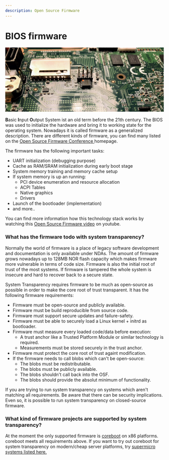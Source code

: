 ```yaml
---
description: Open Source Firmware
---
```


# BIOS firmware

![SPI NOR flash with BIOS firmware](../../.gitbook/assets/img_0655.jpg)

**B**asic **I**nput **O**utput System ist an old term before the 21th century. The BIOS was used to initialize the hardware and bring it to working state for the operating system. Nowadays it is called firmware as a generalized description. There are different kinds of firmware, you can find many listed on the [Open Source Firmware Conference ](https://www.osfc.io)homepage.

The firmware has the following important tasks:

* UART initialization \(debugging purpose\)
* Cache as RAM/SRAM initialization during early boot stage
* System memory training and memory cache setup
* If system memory is up an running:
  * PCI device enumeration and resource allocation
  * ACPI Tables
  * Native graphics
  * Drivers
* Launch of the bootloader \(implementation\)
* and more..

You can find more information how this technology stack works by watching this [Open Source Firmware video](https://www.youtube.com/watch?v=xfqKm190dbU) on youtube.

### What has the firmware todo with system transparency?

Normally the world of firmware is a place of legacy software development and documentation is only available under NDAs. The amount of firmware grows nowadays up to 128MB NOR flash capacity which makes firmware more vulnerable in terms of code size. Firmware is also the initial root of trust of the most systems. If firmware is tampered the whole system is insecure and hard to recover back to a secure state.

System Transparency requires firmware to be much as open-source as possible in order to make the core root of trust transparent. It has the following firmware requirements:

* Firmware must be open-source and publicly available.
* Firmware must be build reproducible from source code.
* Firmware must support secure updates and failure-safety.
* Firmware must be able to securely load a Linux kernel + initrd as bootloader.
* Firmware must measure every loaded code/data before execution:
  * A trust anchor like a Trusted Platform Module or similar technology is required.
  * Measurements must be stored securely in the trust anchor.
* Firmware must protect the core root of trust againt modification.
* If the firmware needs to call blobs which can't be open-source:
  * The blobs must be redistributable.
  * The blobs must be publicly available.
  * The blobs shouldn't call back into the OSF.
  * The blobs should provide the absolut minimum of functionality.

If you are trying to run system transparency on systems which aren't matching all requirements. Be aware that there can be security implications. Even so, it is possible to run system transparency on closed-source firmware.

### What kind of firmware projects are supported by system transparency?

At the moment the only supported firmware is [coreboot](https://www.coreboot.org) on x86 platforms. coreboot meets all requirements above. If you want to try out coreboot for system transparency on modern/cheap server platforms, try [supermicro systems listed here.](https://doc.coreboot.org/mainboard/supermicro/x11-lga1151-series/x11-lga1151-series.html)



